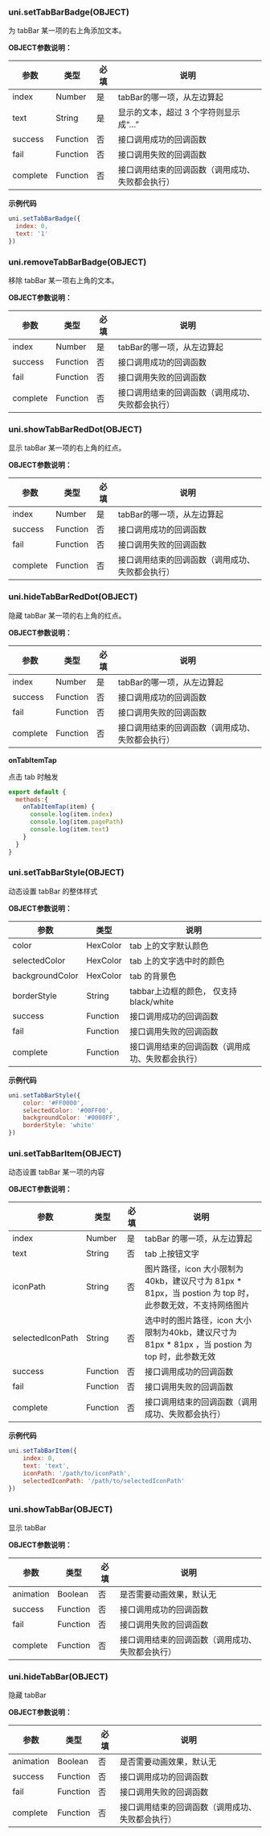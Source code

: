 ### uni.setTabBarBadge(OBJECT)

为 tabBar 某一项的右上角添加文本。

**OBJECT参数说明：**

|参数			|类型			|必填	|说明																							|
|---			|---			|---	|---																							|
|index		|Number		|是		|tabBar的哪一项，从左边算起												|
|text			|String		|是		|显示的文本，超过 3 个字符则显示成“…”					|
|success	|Function	|否		|接口调用成功的回调函数														|
|fail			|Function	|否		|接口调用失败的回调函数														|
|complete	|Function	|否		|接口调用结束的回调函数（调用成功、失败都会执行）	|
  
**示例代码**

```javascript
uni.setTabBarBadge({
  index: 0,
  text: '1'
})
```

### uni.removeTabBarBadge(OBJECT)

移除 tabBar 某一项右上角的文本。

**OBJECT参数说明：**

|参数			|类型			|必填	|说明																							|
|---			|---			|---	|---																							|
|index		|Number		|是	|tabBar的哪一项，从左边算起												|
|success	|Function	|否	|接口调用成功的回调函数														|
|fail			|Function	|否	|接口调用失败的回调函数														|
|complete	|Function	|否	|接口调用结束的回调函数（调用成功、失败都会执行）	|

### uni.showTabBarRedDot(OBJECT)

显示 tabBar 某一项的右上角的红点。

**OBJECT参数说明：**

|参数			|类型			|必填	|说明																							|
|---			|---			|---	|---																							|
|index		|Number		|是		|tabBar的哪一项，从左边算起												|
|success	|Function	|否		|接口调用成功的回调函数														|
|fail			|Function	|否		|接口调用失败的回调函数														|
|complete	|Function	|否		|接口调用结束的回调函数（调用成功、失败都会执行）	|

### uni.hideTabBarRedDot(OBJECT)

隐藏 tabBar 某一项的右上角的红点。

**OBJECT参数说明：**

|参数			|类型			|必填	|说明																							|
|---			|---			|---	|---																							|
|index		|Number		|是	|tabBar的哪一项，从左边算起												|
|success	|Function	|否	|接口调用成功的回调函数														|
|fail			|Function	|否	|接口调用失败的回调函数														|
|complete	|Function	|否	|接口调用结束的回调函数（调用成功、失败都会执行）	|

**onTabItemTap**

点击 tab 时触发

```javascript
export default {
  methods:{
    onTabItemTap(item) {
      console.log(item.index)
      console.log(item.pagePath)
      console.log(item.text)
    }
  }
}
```

### uni.setTabBarStyle(OBJECT)

动态设置 tabBar 的整体样式

**OBJECT参数说明：**

|参数						|类型			|说明																							|
|---									|---						|---			|
|color					|HexColor	|tab 上的文字默认颜色															|
|selectedColor	|HexColor	|tab 上的文字选中时的颜色													|
|backgroundColor|HexColor	|tab 的背景色																			|
|borderStyle		|String		|tabbar上边框的颜色， 仅支持 black/white					|
|success				|Function	|接口调用成功的回调函数														|
|fail						|Function	|接口调用失败的回调函数														|
|complete				|Function	|接口调用结束的回调函数（调用成功、失败都会执行）	|

**示例代码**

```javascript
uni.setTabBarStyle({
    color: '#FF0000',
    selectedColor: '#00FF00',
    backgroundColor: '#0000FF',
    borderStyle: 'white'
})
```

### uni.setTabBarItem(OBJECT)

动态设置 tabBar 某一项的内容

**OBJECT参数说明：**

|参数			|类型			|必填	|说明																							|
|---			|---			|---	|---																							|
|index						|Number		|是			|tabBar 的哪一项，从左边算起																																						|
|text							|String		|否			|tab 上按钮文字																																													|
|iconPath					|String		|否			|图片路径，icon 大小限制为40kb，建议尺寸为 81px * 81px，当 postion 为 top 时，此参数无效，不支持网络图片|
|selectedIconPath	|String		|否			|选中时的图片路径，icon 大小限制为40kb，建议尺寸为 81px * 81px ，当 postion 为 top 时，此参数无效				|
|success					|Function	|否			|接口调用成功的回调函数																																									|
|fail							|Function	|否			|接口调用失败的回调函数																																									|
|complete					|Function	|否			|接口调用结束的回调函数（调用成功、失败都会执行）																												|

**示例代码**

```javascript
uni.setTabBarItem({
    index: 0,
    text: 'text',
    iconPath: '/path/to/iconPath',
    selectedIconPath: '/path/to/selectedIconPath'
})
```

### uni.showTabBar(OBJECT)

显示 tabBar

**OBJECT参数说明：**

|参数			|类型			|必填	|说明																							|
|---			|---			|---	|---																							|
|animation|Boolean	|否	|是否需要动画效果，默认无													|
|success	|Function	|否	|接口调用成功的回调函数														|
|fail			|Function	|否	|接口调用失败的回调函数														|
|complete	|Function	|否	|接口调用结束的回调函数（调用成功、失败都会执行）	|


### uni.hideTabBar(OBJECT)

隐藏 tabBar

**OBJECT参数说明：**

|参数			|类型			|必填	|说明																							|
|---			|---			|---	|---																							|
|animation|Boolean	|否	|是否需要动画效果，默认无													|
|success	|Function	|否	|接口调用成功的回调函数														|
|fail			|Function	|否	|接口调用失败的回调函数														|
|complete	|Function	|否	|接口调用结束的回调函数（调用成功、失败都会执行）	|